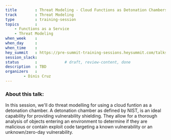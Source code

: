 ```yaml
---
title        : Threat Modeling - Cloud Functions as Detonation Chambers
track        : Threat Modeling
type         : training-session
topics       :
    - Functions as a Service
    - Threat Modeling
when_week    : 
when_day     : 
when_time    : 
hey_summit   : https://pre-summit-training-sessions.heysummit.com/talks/threat-modeling-cloud-functions-as-detonation-chambers/
session_slack:
status       :            # draft, review-content, done
description  : TBD
organizers   : 
        - Dinis Cruz
---
```


### About this talk:

In this session, we'll do threat modelling for using a cloud funtion as a detonation chamber. 
A detonation  chamber as defined by NIST, is an ideal capability for providing vulnerability shielding. They allow for a thorough analysis of objects entering an environment to determine if they are malicious or contain exploit code targeting a known vulnerability or an unknown/zero-day vulnerability.





